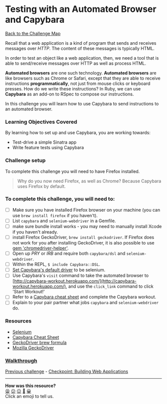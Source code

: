 # Testing with an Automated Browser and Capybara

[Back to the Challenge Map](README.md)

Recall that a web application is a kind of program that sends and receives messages over *HTTP*. The content of these messages is typically HTML.

In order to test an object like a web application, then, we need a tool that is able to send/receive messages over HTTP as well as process HTML.

**Automated browsers** are one such technology. **Automated browsers** are like browsers such as Chrome or Safari, except that they are able to receive instructions **programmatically**, not just from mouse clicks or keyboard presses. How do we write these instructions? In Ruby, we can use **Capybara** as an add-on to RSpec to compose our instructions.

In this challenge you will learn how to use Capybara to send instructions to an automated browser.

### Learning Objectives Covered

By learning how to set up and use Capybara, you are working towards:

* Test-drive a simple Sinatra app
* Write feature tests using Capybara

### Challenge setup

To complete this challenge you will need to have Firefox installed.

> Why do you now need Firefox, as well as Chrome? Because Capybara uses Firefox by default.

### To complete this challenge, you will need to:

- [ ] Make sure you have installed Firefox browser on your machine (you can use `brew install firefox` if you haven't).
- [ ] List `capybara` and `selenium-webdriver` in a Gemfile.
- [ ] make sure bundle install works - you may need to manually install Xcode if you haven't already.
- [ ] install Firefox GeckoDriver, `brew install geckodriver`. If Firefox does not work for you after installing GeckoDriver, it is also possible to use [gem 'chromedriver-helper'](https://github.com/flavorjones/chromedriver-helper).
- [ ] Open up *PRY* or *IRB* and require both `capybara/dsl` and `selenium-webdriver`.
- [ ] Within the REPL, `$ include Capybara::DSL`.
- [ ] [Set Capybara's default driver](https://github.com/jnicklas/capybara#selecting-the-driver) to be selenium.
- [ ] Use Capybara's `visit` command to take the automated browser to [http://capybara-workout.herokuapp.com/](http://capybara-workout.herokuapp.com/), and use the `click_link` command to click 'Start Workout!'
- [ ] Refer to a [Capybara cheat sheet](https://thoughtbot.com/upcase/test-driven-rails-resources/capybara.pdf) and complete the Capybara workout.
- [ ] Explain to your pair partner what jobs `capybara` and `selenium-webdriver` do.

### Resources

- [Selenium](http://www.seleniumhq.org/)
- [Capybara Cheat Sheet](https://thoughtbot.com/upcase/test-driven-rails-resources/capybara.pdf)
- [GeckoDriver brew formula](https://formulae.brew.sh/formula/geckodriver)
- [Mozilla GeckoDriver](https://github.com/mozilla/geckodriver)

### [Walkthrough](walkthroughs/testing_with_capybara.md)

[Previous challenge](sinatra_using_the_chrome_devtools.md) - [Checkpoint: Building Web Applications](checkpoint_web_applications.md)

<!-- BEGIN GENERATED SECTION DO NOT EDIT -->

---

**How was this resource?**  
[😫](https://airtable.com/shrUJ3t7KLMqVRFKR?prefill_Repository=makersacademy/course&prefill_File=apprenticeships_intro_to_the_web_fast_track/testing_with_capybara.md&prefill_Sentiment=😫) [😕](https://airtable.com/shrUJ3t7KLMqVRFKR?prefill_Repository=makersacademy/course&prefill_File=apprenticeships_intro_to_the_web_fast_track/testing_with_capybara.md&prefill_Sentiment=😕) [😐](https://airtable.com/shrUJ3t7KLMqVRFKR?prefill_Repository=makersacademy/course&prefill_File=apprenticeships_intro_to_the_web_fast_track/testing_with_capybara.md&prefill_Sentiment=😐) [🙂](https://airtable.com/shrUJ3t7KLMqVRFKR?prefill_Repository=makersacademy/course&prefill_File=apprenticeships_intro_to_the_web_fast_track/testing_with_capybara.md&prefill_Sentiment=🙂) [😀](https://airtable.com/shrUJ3t7KLMqVRFKR?prefill_Repository=makersacademy/course&prefill_File=apprenticeships_intro_to_the_web_fast_track/testing_with_capybara.md&prefill_Sentiment=😀)  
Click an emoji to tell us.

<!-- END GENERATED SECTION DO NOT EDIT -->
